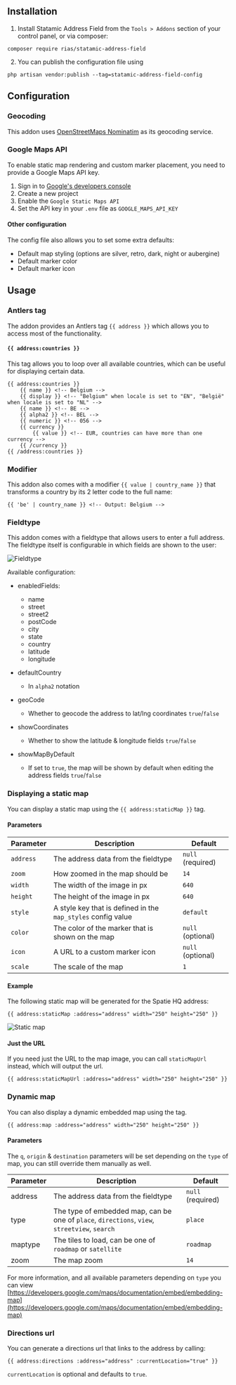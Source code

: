 ## Installation

1. Install Statamic Address Field from the `Tools > Addons` section of your control panel, or via composer:

```shell
composer require rias/statamic-address-field
```

2. You can publish the configuration file using

```shell
php artisan vendor:publish --tag=statamic-address-field-config
```

## Configuration

### Geocoding

This addon uses [OpenStreetMaps Nominatim](https://wiki.openstreetmap.org/wiki/Nominatim) as its geocoding service.

### Google Maps API

To enable static map rendering and custom marker placement, you need to provide a Google Maps API key.

1. Sign in to [Google's developers console](http://console.developers.google.com/)
2. Create a new project
3. Enable the `Google Static Maps API`
4. Set the API key in your `.env` file as `GOOGLE_MAPS_API_KEY`

#### Other configuration

The config file also allows you to set some extra defaults:

- Default map styling (options are silver, retro, dark, night or aubergine)
- Default marker color 
- Default marker icon

## Usage

### Antlers tag

The addon provides an Antlers tag `{{ address }}` which allows you to access most of the functionality.

#### `{{ address:countries }}`

This tag allows you to loop over all available countries, which can be useful for displaying certain data.

```antlers
{{ address:countries }}
    {{ name }} <!-- Belgium -->
    {{ display }} <!-- "Belgium" when locale is set to "EN", "België" when locale is set to "NL" -->
    {{ name }} <!-- BE -->
    {{ alpha2 }} <!-- BEL -->
    {{ numeric }} <!-- 056 -->
    {{ currency }}
        {{ value }} <!-- EUR, countries can have more than one currency -->
    {{ /currency }}
{{ /address:countries }}
```

### Modifier

This addon also comes with a modifier `{{ value | country_name }}` that transforms a country by its 2 letter code to the full name:

```antlers
{{ 'be' | country_name }} <!-- Output: Belgium -->
```

### Fieldtype

This addon comes with a fieldtype that allows users to enter a full address. The fieldtype itself is configurable in which fields are shown to the user:

![Fieldtype](docs/fieldtype-settings.png)

Available configuration:
- enabledFields:
  - name
  - street
  - street2
  - postCode
  - city
  - state
  - country
  - latitude
  - longitude

- defaultCountry
  - In `alpha2` notation

- geoCode
  - Whether to geocode the address to lat/lng coordinates `true`/`false`
- showCoordinates
  - Whether to show the latitude & longitude fields `true`/`false`
- showMapByDefault
  - If set to `true`, the map will be shown by default when editing the address fields `true`/`false`

### Displaying a static map

You can display a static map using the `{{ address:staticMap }}` tag.

#### Parameters

| Parameter | Description                                                  | Default           |
|-----------|--------------------------------------------------------------|-------------------|
| `address`   | The address data from the fieldtype                          | `null` (required) |
| `zoom`      | How zoomed in the map should be                              | `14`              |
| `width`     | The width of the image in px                                 | `640`             |
| `height`    | The height of the image in px                                | `640`             |
| `style`     | A style key that is defined in the `map_styles` config value | `default`         |
| `color`     | The color of the marker that is shown on the map             | `null` (optional) |
| `icon`      | A URL to a custom marker icon                                | `null` (optional) |
| `scale`     | The scale of the map                                         | `1`               |

#### Example

The following static map will be generated for the Spatie HQ address:
```antlers
{{ address:staticMap :address="address" width="250" height="250" }}
```

![Static map](docs/staticmap.png)

#### Just the URL

If you need just the URL to the map image, you can call `staticMapUrl` instead, which will output the url.

```antlers
{{ address:staticMapUrl :address="address" width="250" height="250" }}
```

### Dynamic map

You can also display a dynamic embedded map using the tag.

```antlers
{{ address:map :address="address" width="250" height="250" }}
```

#### Parameters

The `q`, `origin` & `destination` parameters will be set depending on the `type` of map, you can still override them manually as well.

| Parameter | Description                                                                                    | Default           |
|-----------|------------------------------------------------------------------------------------------------|-------------------|
| address   | The address data from the fieldtype                                                            | `null` (required) |
| type      | The type of embedded map, can be one of `place`, `directions`, `view`, `streetview`, `search`  | `place`           |
| maptype   | The tiles to load, can be one of `roadmap` or `satellite`                                      | `roadmap`         |
| zoom      | The map zoom                                                                                   | `14`              |

For more information, and all available parameters depending on `type` you can view [https://developers.google.com/maps/documentation/embed/embedding-map](https://developers.google.com/maps/documentation/embed/embedding-map)

### Directions url

You can generate a directions url that links to the address by calling:

```antlers
{{ address:directions :address="address" :currentLocation="true" }}
```

`currentLocation` is optional and defaults to `true`.
